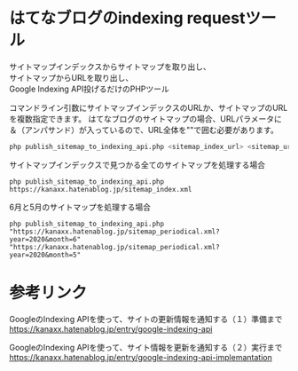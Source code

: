 # はてなブログのindexing requestツール

サイトマップインデックスからサイトマップを取り出し、  
サイトマップからURLを取り出し、  
Google Indexing API投げるだけのPHPツール 

コマンドライン引数にサイトマップインデックスのURLか、サイトマップのURLを複数指定できます。
はてなブログのサイトマップの場合、URLパラメータに＆（アンパサンド）が入っているので、URL全体を""で囲む必要があります。


```bash
php publish_sitemap_to_indexing_api.php <sitemap_index_url> <sitemap_url> ...
```

サイトマップインデックスで見つかる全てのサイトマップを処理する場合
```
php publish_sitemap_to_indexing_api.php https://kanaxx.hatenablog.jp/sitemap_index.xml
```

6月と5月のサイトマップを処理する場合
```
php publish_sitemap_to_indexing_api.php "https://kanaxx.hatenablog.jp/sitemap_periodical.xml?year=2020&month=6" "https://kanaxx.hatenablog.jp/sitemap_periodical.xml?year=2020&month=5"
```

# 参考リンク
GoogleのIndexing APIを使って、サイトの更新情報を通知する（１）準備まで  
https://kanaxx.hatenablog.jp/entry/google-indexing-api  

GoogleのIndexing APIを使って、サイト情報を更新を通知する（２）実行まで  
https://kanaxx.hatenablog.jp/entry/google-indexing-api-implemantation  


